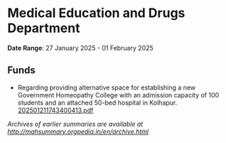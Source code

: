 # Medical Education and Drugs Department

**Date Range**: 27 January 2025 - 01 February 2025


## Funds
- Regarding providing alternative space for establishing a new Government Homeopathy College with an admission capacity of 100 students and an attached 50-bed hospital in Kolhapur.\
  [202501211743400413.pdf](https://gr.maharashtra.gov.in/Site/Upload/Government%20Resolutions/English/202501211743400413.pdf)


*Archives of earlier summaries are available at http://mahsummary.orgpedia.in/en/archive.html*